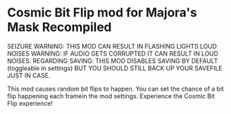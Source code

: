 # Cosmic Bit Flip mod for Majora's Mask Recompiled
SEIZURE WARNING: THIS MOD CAN RESULT IN FLASHING LIGHTS
LOUD NOISES WARNING: IF AUDIO GETS CORRUPTED IT CAN RESULT IN LOUD NOISES.
REGARDING SAVING: THIS MOD DISABLES SAVING BY DEFAULT (toggleable in settings) BUT YOU SHOULD STILL BACK UP YOUR SAVEFILE JUST IN CASE.

This mod causes random bit flips to happen. You can set the chance of a bit flip happening each framein the mod settings. Experience the Cosmic Bit Flip experience!